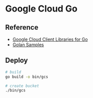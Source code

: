 # Google Cloud Go

## Reference
- [Google Cloud Client Libraries for Go](https://github.com/GoogleCloudPlatform/google-cloud-go)
- [Golan Samples](https://github.com/GoogleCloudPlatform/golang-samples)

## Deploy

```bash
# build
go build -o bin/gcs

# create bucket
./bin/gcs
```
